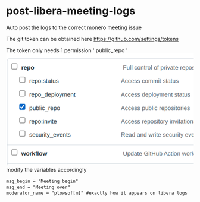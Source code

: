 # post-libera-meeting-logs
Auto post the logs to the correct monero meeting issue 

The git token can be obtained here https://github.com/settings/tokens

The token only needs 1 permission ' public_repo ' 
![token permission](https://raw.githubusercontent.com/plowsof/post-libera-meeting-logs/main/gitkey.png)
modify the variables accordingly 
```
msg_begin = "Meeting begin"
msg_end = "Meeting over"
moderator_name = "plowsof[m]" #exactly how it appears on libera logs
```
